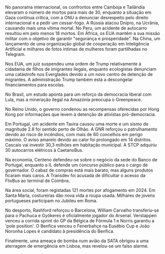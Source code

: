 No panorama internacional, os confrontos entre Camboja e Tailândia elevaram o número de mortos para mais de 30, enquanto a situação em Gaza continua crítica, com a ONU a denunciar desrespeito pelo direito internacional e a pedir um cessar-fogo. A Rússia atacou Dnipro, na Ucrânia, causando mais uma vítima mortal. No Peru, um acidente de autocarro resultou em pelo menos 18 mortos. Em África, os EUA mantêm a sua missão militar com o objetivo de garantir "segurança e prosperidade". Na China, um lançamento de uma organização global de cooperação em Inteligência Artificial e milhares de fotos íntimas de mulheres foram partilhadas no Telegram.

Nos EUA, um juiz suspendeu uma ordem de Trump relativamente à cidadania de filhos de imigrantes ilegais, enquanto ecologistas denunciam uma catástrofe nos Everglades devido a um novo centro de detenção de migrantes. A administração Trump também está a descongelar financiamentos para escolas.

No Brasil, um estudo aponta para um reforço da democracia liberal com Lula, mas a mineração ilegal na Amazónia preocupa o Greenpeace.

No Reino Unido, o governo condenou as recompensas oferecidas por Hong Kong por informações que levem à detenção de ativistas pró-democracia.

Em Portugal, um acidente em Tavira causou uma morte e um sismo de magnitude 2.8 foi sentido perto de Olhão. A GNR reforçou o patrulhamento devido ao risco de incêndios, com mais de 60 concelhos em perigo máximo. O aviso amarelo devido ao calor foi prolongado em 14 distritos. Cascais vai investir 30,3 milhões em habitação municipal. A STCP adquiriu 30 autocarros elétricos à CaetanoBus.

Na economia, Centeno defendeu-se sobre o negócio da sede do Banco de Portugal, enquanto a IL defende um concurso público para o cargo de governador. O cabaz de compras está mais barato, mas alguns produtos ficaram mais caros. A Transdev foi acusada de dificultar o acesso da FlixBus ao terminal de Coimbra.

Na área social, foram registadas 121 mortes por afogamento em 2024. Em Santa Maria, costureiras dão nova vida a roupa usada. Milhares de jovens portugueses participam no Jubileu em Roma.

No desporto, Rashford reforçou o Barcelona, William Carvalho transferiu-se para o Pachuca e Gyökeres é oficialmente jogador do Arsenal. Verstappen venceu a corrida sprint do GP da Bélgica de Fórmula 1 e Norris garantiu a 'pole position'. O Benfica venceu o Fenerbahçe na Eusébio Cup e João Noronha Lopes é candidato à presidência do Benfica.

Finalmente, uma ameaça de bomba num avião da SATA obrigou a uma aterragem de emergência em Lisboa, mas revelou-se um falso alarme.